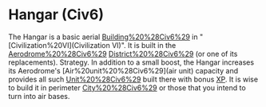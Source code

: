# Hangar (Civ6)

The Hangar is a basic aerial [Building%20%28Civ6%29](building) in "[Civilization%20VI](Civilization VI)". It is built in the [Aerodrome%20%28Civ6%29](Aerodrome) [District%20%28Civ6%29](district) (or one of its replacements).
Strategy.
In addition to a small boost, the Hangar increases its Aerodrome's [Air%20unit%20%28Civ6%29](air unit) capacity and provides all such [Unit%20%28Civ6%29](units) built there with bonus [XP](XP). It is wise to build it in perimeter [City%20%28Civ6%29](cities) or those that you intend to turn into air bases.